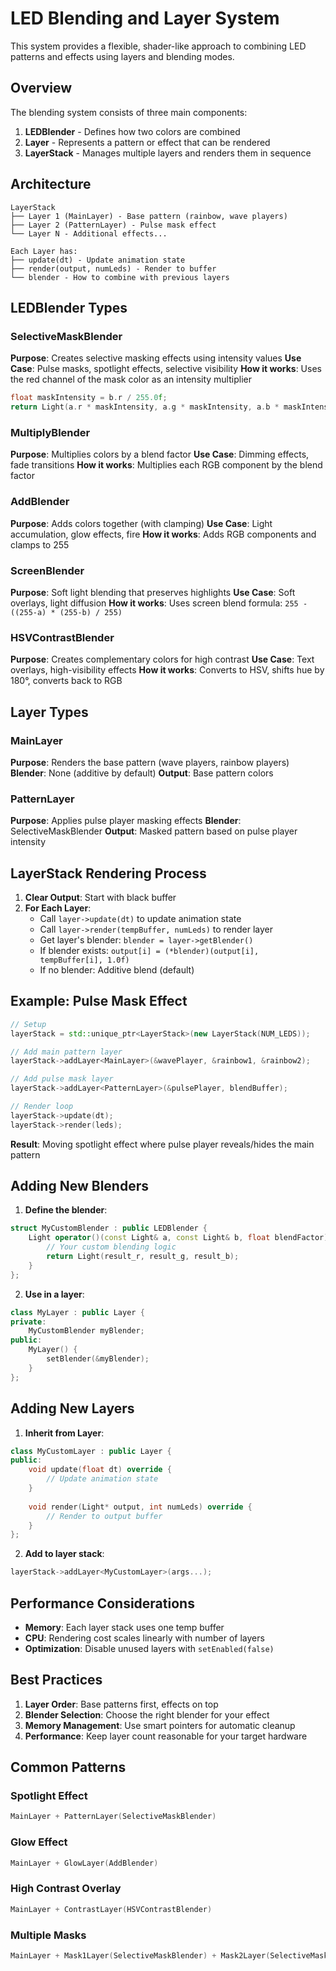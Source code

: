 # LED Blending and Layer System

This system provides a flexible, shader-like approach to combining LED patterns and effects using layers and blending modes.

## Overview

The blending system consists of three main components:
1. **LEDBlender** - Defines how two colors are combined
2. **Layer** - Represents a pattern or effect that can be rendered
3. **LayerStack** - Manages multiple layers and renders them in sequence

## Architecture

```
LayerStack
├── Layer 1 (MainLayer) - Base pattern (rainbow, wave players)
├── Layer 2 (PatternLayer) - Pulse mask effect
└── Layer N - Additional effects...

Each Layer has:
├── update(dt) - Update animation state
├── render(output, numLeds) - Render to buffer
└── blender - How to combine with previous layers
```

## LEDBlender Types

### SelectiveMaskBlender
**Purpose**: Creates selective masking effects using intensity values
**Use Case**: Pulse masks, spotlight effects, selective visibility
**How it works**: Uses the red channel of the mask color as an intensity multiplier
```cpp
float maskIntensity = b.r / 255.0f;
return Light(a.r * maskIntensity, a.g * maskIntensity, a.b * maskIntensity);
```

### MultiplyBlender
**Purpose**: Multiplies colors by a blend factor
**Use Case**: Dimming effects, fade transitions
**How it works**: Multiplies each RGB component by the blend factor

### AddBlender
**Purpose**: Adds colors together (with clamping)
**Use Case**: Light accumulation, glow effects, fire
**How it works**: Adds RGB components and clamps to 255

### ScreenBlender
**Purpose**: Soft light blending that preserves highlights
**Use Case**: Soft overlays, light diffusion
**How it works**: Uses screen blend formula: `255 - ((255-a) * (255-b) / 255)`

### HSVContrastBlender
**Purpose**: Creates complementary colors for high contrast
**Use Case**: Text overlays, high-visibility effects
**How it works**: Converts to HSV, shifts hue by 180°, converts back to RGB

## Layer Types

### MainLayer
**Purpose**: Renders the base pattern (wave players, rainbow players)
**Blender**: None (additive by default)
**Output**: Base pattern colors

### PatternLayer
**Purpose**: Applies pulse player masking effects
**Blender**: SelectiveMaskBlender
**Output**: Masked pattern based on pulse player intensity

## LayerStack Rendering Process

1. **Clear Output**: Start with black buffer
2. **For Each Layer**:
   - Call `layer->update(dt)` to update animation state
   - Call `layer->render(tempBuffer, numLeds)` to render layer
   - Get layer's blender: `blender = layer->getBlender()`
   - If blender exists: `output[i] = (*blender)(output[i], tempBuffer[i], 1.0f)`
   - If no blender: Additive blend (default)

## Example: Pulse Mask Effect

```cpp
// Setup
layerStack = std::unique_ptr<LayerStack>(new LayerStack(NUM_LEDS));

// Add main pattern layer
layerStack->addLayer<MainLayer>(&wavePlayer, &rainbow1, &rainbow2);

// Add pulse mask layer
layerStack->addLayer<PatternLayer>(&pulsePlayer, blendBuffer);

// Render loop
layerStack->update(dt);
layerStack->render(leds);
```

**Result**: Moving spotlight effect where pulse player reveals/hides the main pattern

## Adding New Blenders

1. **Define the blender**:
```cpp
struct MyCustomBlender : public LEDBlender {
    Light operator()(const Light& a, const Light& b, float blendFactor) override {
        // Your custom blending logic
        return Light(result_r, result_g, result_b);
    }
};
```

2. **Use in a layer**:
```cpp
class MyLayer : public Layer {
private:
    MyCustomBlender myBlender;
public:
    MyLayer() {
        setBlender(&myBlender);
    }
};
```

## Adding New Layers

1. **Inherit from Layer**:
```cpp
class MyCustomLayer : public Layer {
public:
    void update(float dt) override {
        // Update animation state
    }
    
    void render(Light* output, int numLeds) override {
        // Render to output buffer
    }
};
```

2. **Add to layer stack**:
```cpp
layerStack->addLayer<MyCustomLayer>(args...);
```

## Performance Considerations

- **Memory**: Each layer stack uses one temp buffer
- **CPU**: Rendering cost scales linearly with number of layers
- **Optimization**: Disable unused layers with `setEnabled(false)`

## Best Practices

1. **Layer Order**: Base patterns first, effects on top
2. **Blender Selection**: Choose the right blender for your effect
3. **Memory Management**: Use smart pointers for automatic cleanup
4. **Performance**: Keep layer count reasonable for your target hardware

## Common Patterns

### Spotlight Effect
```cpp
MainLayer + PatternLayer(SelectiveMaskBlender)
```

### Glow Effect
```cpp
MainLayer + GlowLayer(AddBlender)
```

### High Contrast Overlay
```cpp
MainLayer + ContrastLayer(HSVContrastBlender)
```

### Multiple Masks
```cpp
MainLayer + Mask1Layer(SelectiveMaskBlender) + Mask2Layer(SelectiveMaskBlender)
```
